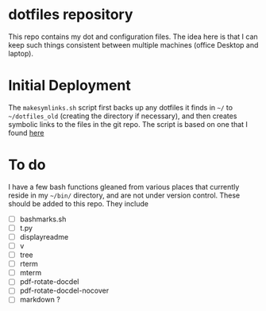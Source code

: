 # dotfiles repository

This repo contains my dot and configuration files. The idea here is that I can keep such things consistent between multiple machines (office Desktop and laptop).

# Initial Deployment

The `makesymlinks.sh` script first backs up any dotfiles it finds in `~/` to `~/dotfiles_old` (creating the directory if necessary), and then creates symbolic links to the files in the git repo. The script is based on one that I found [here][1]

[1]: http://blog.smalleycreative.com/tutorials/using-git-and-github-to-manage-your-dotfiles/

# To do

I have a few bash functions gleaned from various places that currently reside in my `~/bin/` directory, and are not under version control. These should be added to this repo. They include

* [ ] bashmarks.sh
* [ ] t.py
* [ ] displayreadme
* [ ] v
* [ ] tree
* [ ] rterm
* [ ] mterm
* [ ] pdf-rotate-docdel
* [ ] pdf-rotate-docdel-nocover
* [ ] markdown ?
